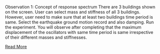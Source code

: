 Observation 1: Concept of response spectrum
There are 3 buildings shown on the screen. User can select mass and stiffness of all 3 buildings. However, user need to make sure that at least two buildings time period is same.
Select the earthquake ground motion record and also damping.
Run the experiment.
You will observe after completing that the maximum displacement of the oscillators with same time period is same irrespective of their different masses and stiffnesses. 

[Read More](doc/5.manual.pdf)
